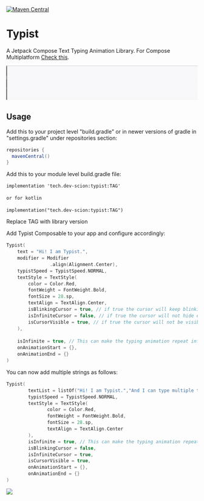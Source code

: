 [![Maven Central](https://img.shields.io/maven-central/v/tech.dev-scion/typist.svg?label=Maven%20Central)](https://search.maven.org/search?q=g:%22tech.dev-scion%22%20AND%20a:%22typist%22)

# Typist
A Jetpack Compose Text Typing Animation Library.
For Compose Multiplatform <a href="https://github.com/zeeshanali-k/Typist-CMP">Check this</a>.

<img src="/media/typist.gif">

## Usage
<p>Add this to your project level "build.gradle" or in newer versions of gradle in "settings.gradle" under repositories section:</p>

 ```groovy
repositories {
   mavenCentral()
}
```
<p>Add this to your module level build.gradle file:</p>

```groovy/kotlin
implementation 'tech.dev-scion:typist:TAG'

or for kotlin

implementation("tech.dev-scion:typist:TAG")
```
<p>Replace TAG with library version</p>

<p>Add Typist Composable to your app and configure accordingly:</p>

```kotlin
Typist(
    text = "Hi! I am Typist.",
    modifier = Modifier
                .align(Alignment.Center),
    typistSpeed = TypistSpeed.NORMAL,
    textStyle = TextStyle(
        color = Color.Red,
        fontWeight = FontWeight.Bold,
        fontSize = 28.sp,
        textAlign = TextAlign.Center,
        isBlinkingCursor = true, // if true the cursor will keep blinking
        isInfiniteCursor = false, // if true the cursor will not hide even after the text has been written
        isCursorVisible = true, // if true the cursor will not be visible at all
    ),

    isInfinite = true, // This can make the typing animation repeat infinitely
    onAnimationStart = {},
    onAnimationEnd = {}
)
```
<p>You can now add multiple strings as follows:</p>

```kotlin
Typist(
        textList = listOf("Hi! I am Typist.","And I can type multiple times"),//These strings will be typed in the specified order
        typistSpeed = TypistSpeed.NORMAL,
        textStyle = TextStyle(
               color = Color.Red,
               fontWeight = FontWeight.Bold,
               fontSize = 28.sp,
               textAlign = TextAlign.Center
        ),
        isInfinite = true, // This can make the typing animation repeat infinitely
        isBlinkingCursor = false,
        isInfiniteCursor = true,
        isCursorVisible = true,
        onAnimationStart = {},
        onAnimationEnd = {}
)
```


<a href="https://www.buymeacoffee.com/devscion"><img src="https://img.buymeacoffee.com/button-api/?text=Buy me a coffee&emoji=&slug=ZeeshanAli&button_colour=FFDD00&font_colour=000000&font_family=Cookie&outline_colour=000000&coffee_colour=ffffff"></a>

